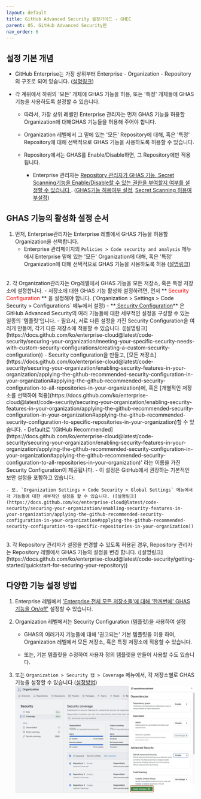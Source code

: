 ```yaml
---
layout: default
title: GitHub Advanced Security 설정가이드 - GHEC
parent: 05. GitHub Advanced Security란
nav_order: 6
---
```


## 설정 기본 개념

 - GitHub Enterprise는 가장 상위부터 Enterprise - Organization - Repository의 구조로 되어 있습니다. ([설명링크](../Ch1.GitHub이란/GitHub의%20기본개념,용어설명.md))

- 각 계위에서 하위의 '모든' 개체에 GHAS 기능을 허용, 또는 '특정' 개체들에 GHAS 기능을 사용하도록 설정할 수 있습니다.  
  - 따라서, 가장 상위 레벨인 Enterprise 관리자는 먼저 GHAS 기능을 허용할 Organization에 대해GHAS 기능들을 허용해 주어야 합니다. 

  - Organization 레벨에서 그 밑에 있는 '모든' Repository에 대해, 혹은 '특정' Repository에 대해 선택적으로 GHAS 기능을 사용하도록 허용할 수 있습니다.

  - Repository에서는 GHAS를 Enable/Disable하면, 그 Repository에만 적용됩니다.
    * Enterprise 관리자는 <U> Repository 관리자가 GHAS 기능, Secret Scanning기능을 Enable/Disable할 수 있는 권한을 부여할지 여부를 설정할 수 있습니다 </U>. ([GHAS기능 허용여부 설정](https://docs.github.com/ko/enterprise-cloud@latest/admin/enforcing-policies/enforcing-policies-for-your-enterprise/enforcing-policies-for-code-security-and-analysis-for-your-enterprise#%EC%97%94%ED%84%B0%ED%94%84%EB%9D%BC%EC%9D%B4%EC%A6%88%EC%9D%98-%EB%A6%AC%ED%8F%AC%EC%A7%80%ED%86%A0%EB%A6%AC%EC%97%90%EC%84%9C-github-advanced-security-%EA%B8%B0%EB%8A%A5%EC%9D%98-%EC%82%AC%EC%9A%A9%EC%9D%84-%EA%B4%80%EB%A6%AC%ED%95%98%EB%8A%94-%EC%A0%95%EC%B1%85-%EC%A0%81%EC%9A%A9), [Secret Scanning 허용여부설정](https://docs.github.com/ko/enterprise-cloud@latest/admin/enforcing-policies/enforcing-policies-for-your-enterprise/enforcing-policies-for-code-security-and-analysis-for-your-enterprise#%EC%97%94%ED%84%B0%ED%94%84%EB%9D%BC%EC%9D%B4%EC%A6%88%EC%9D%98-%EB%A6%AC%ED%8F%AC%EC%A7%80%ED%86%A0%EB%A6%AC%EC%97%90%EC%84%9C-secret-scanning%EC%9D%98-%EC%82%AC%EC%9A%A9%EC%9D%84-%EA%B4%80%EB%A6%AC%ED%95%98%EA%B8%B0-%EC%9C%84%ED%95%9C-%EC%A0%95%EC%B1%85-%EC%A0%81%EC%9A%A9))

## GHAS 기능의 활성화 설정 순서

1. 먼저, Enterprise관리자는 Enterprise 레벨에서 GHAS 기능을 허용할 Organization을 선택합니다.
   - Enterprise 관리페이지의 `Policies > Code security and analysis` 메뉴에서 Enterprise 밑에 있는 '모든' Organization에 대해, 혹은 '특정' Organization에 대해 선택적으로 GHAS 기능을 사용하도록 허용 ([설명링크](https://docs.github.com/ko/enterprise-cloud@latest/admin/enforcing-policies/enforcing-policies-for-your-enterprise/enforcing-policies-for-code-security-and-analysis-for-your-enterprise#%EC%97%94%ED%84%B0%ED%94%84%EB%9D%BC%EC%9D%B4%EC%A6%88-%EC%A1%B0%EC%A7%81%EC%97%90%EC%84%9C-github-advanced-security%EC%9D%84%EB%A5%BC-%EC%82%AC%EC%9A%A9%ED%95%98%EA%B8%B0-%EC%9C%84%ED%95%9C-%EC%A0%95%EC%B1%85-%EC%A0%81%EC%9A%A9))
<br>
2. 각 Organization관리자는 Org레벨에서 GHAS 기능을 모든 저장소, 혹은 특정 저장소에 설정합니다.
    - 저장소에 대한 GHAS 기능 활성화 설정하려면, 먼저 **<span style="color:red"> Security Configuration </span>** 을 설정해야 합니다. (`Organization > Settings > Code Security > Configurations` 메뉴에서 설정)
    - **<U> Security Configuration</U>** 은 GitHub Advanced Security의 여러 기능들에 대한 세부적인 설정을 구성할 수 있는 일종의 '템플릿'입니다. 
    - 필요시, 서로 다른 설정을 가진 Security Configuration을 여러개 만들어, 각기 다른 저장소에 적용할 수 있습니다. ([설명링크](https://docs.github.com/ko/enterprise-cloud@latest/code-security/securing-your-organization/meeting-your-specific-security-needs-with-custom-security-configurations/creating-a-custom-security-configuration))
    - Security configuration을 만들고, [모든 저장소](https://docs.github.com/ko/enterprise-cloud@latest/code-security/securing-your-organization/enabling-security-features-in-your-organization/applying-the-github-recommended-security-configuration-in-your-organization#applying-the-github-recommended-security-configuration-to-all-repositories-in-your-organization)에, 혹은 [개별적인 저장소를 선택하여 적용](https://docs.github.com/ko/enterprise-cloud@latest/code-security/securing-your-organization/enabling-security-features-in-your-organization/applying-the-github-recommended-security-configuration-in-your-organization#applying-the-github-recommended-security-configuration-to-specific-repositories-in-your-organization)할 수 있습니다.
    - Default로 '[GitHub Recommended](https://docs.github.com/ko/enterprise-cloud@latest/code-security/securing-your-organization/enabling-security-features-in-your-organization/applying-the-github-recommended-security-configuration-in-your-organization#applying-the-github-recommended-security-configuration-to-all-repositories-in-your-organization)' 라는 이름을 가진 Security Configuration이 제공됩니다. 
      - 이 설정은 GitHub에서 권장하는 기본적인 보안 설정을 포함하고 있습니다.

    - 또, `Organization Settings > Code Security > Global Settings` 메뉴에서 각 기능들에 대한 세부적인 설정을 할 수 있습니다. ([설명링크](https://docs.github.com/ko/enterprise-cloud@latest/code-security/securing-your-organization/enabling-security-features-in-your-organization/applying-the-github-recommended-security-configuration-in-your-organization#applying-the-github-recommended-security-configuration-to-specific-repositories-in-your-organization))
<br>
3. 각 Repository 관리자가 설정을 변경할 수 있도록 허용된 경우, Repository 관리자는 Repository 레벨에서 GHAS 기능의 설정을 변경 합니다. ([설명링크](https://docs.github.com/ko/enterprise-cloud@latest/code-security/getting-started/quickstart-for-securing-your-repository))


## 다양한 기능 설정 방법

1. Enterprise 레벨에서 ['Enterprise 전체 모든 저장소들'에 대해 '한꺼번에' GHAS 기능을 On/off'](https://docs.github.com/en/enterprise-cloud@latest/admin/managing-code-security/managing-github-advanced-security-for-your-enterprise/managing-github-advanced-security-features-for-your-enterprise#managing-advanced-security-features:~:text=on%20your%20repository.-,Managing%20Advanced%20Security%20features,-Note%3A%20If) 설정할 수 있습니다. 
  

2. Organization 레벨에서는 Security Configuration (템플릿)을 사용하여 설정

   - GHAS의 여러가지 기능들에 대해 '권고되는' 기본 템플릿을 이용 하여, Organization 레벨에서 모든 저장소, 혹은 특정 저장소에 적용할 수 있습니다. 

   - 또는, 기본 템플릿을 수정하여 사용자 정의 템플릿을 만들어 사용할 수도 있습니다.

3. 또는 `Organization > Security 탭 > Coverage` 메뉴에서, 각 저장소별로 GHAS 기능을 설정할 수 있습니다.([설정방법](https://docs.github.com/ko/enterprise-cloud@latest/code-security/security-overview/enabling-security-features-for-multiple-repositories#enabling-security-features-for-multiple-repositories))
  ![image](./img/security-coverage-view-multi-repo-side-panel.png)




